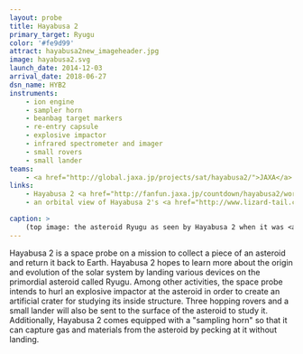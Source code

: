 ```yaml
---
layout: probe
title: Hayabusa 2
primary_target: Ryugu
color: '#fe9d99'
attract: hayabusa2new_imageheader.jpg
image: hayabusa2.svg
launch_date: 2014-12-03
arrival_date: 2018-06-27
dsn_name: HYB2
instruments:
    - ion engine
    - sampler horn
    - beanbag target markers
    - re-entry capsule
    - explosive impactor
    - infrared spectrometer and imager
    - small rovers
    - small lander
teams:
    - <a href="http://global.jaxa.jp/projects/sat/hayabusa2/">JAXA</a>
links:
    - Hayabusa 2 <a href="http://fanfun.jaxa.jp/countdown/hayabusa2/works.html">fan art</a>
    - an orbital view of Hayabusa 2's <a href="http://www.lizard-tail.com/isana/hayabusa2/">current position</a> in space

caption: >
    (top image: the asteroid Ryugu as seen by Hayabusa 2 when it was <a href="http://www.hayabusa2.jaxa.jp/topics/20180711je/index_e.html">20 km away</a>, JAXA, University of Tokyo, Kochi University, Rikkyo University, Nagoya University, Chiba Institute of Technology, Meiji University, University of Aizu and AIST.
---
```

Hayabusa 2 is a space probe on a mission to collect a piece of an asteroid and return it back to Earth. Hayabusa 2 hopes to learn more about the origin and evolution of the solar system by landing various devices on the primordial asteroid called Ryugu. Among other activities, the space probe intends to hurl an explosive impactor at the asteroid in order to create an artificial crater for studying its inside structure. Three hopping rovers and a small lander will also be sent to the surface of the asteroid to study it. Additionally, Hayabusa 2 comes equipped with a "sampling horn" so that it can capture gas and materials from the asteroid by pecking at it without landing.



